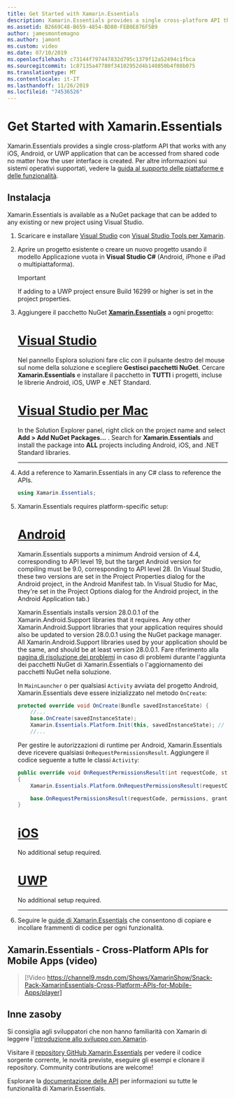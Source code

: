 ```yaml
---
title: Get Started with Xamarin.Essentials
description: Xamarin.Essentials provides a single cross-platform API that works with any iOS, Android, or UWP application that can be accessed from shared code no matter how the user interface is created.
ms.assetid: B2669C48-B659-4854-BD80-FEB0E876F5B9
author: jamesmontemagno
ms.author: jamont
ms.custom: video
ms.date: 07/10/2019
ms.openlocfilehash: c73144f797447832d795c1379f12a52494c1fbca
ms.sourcegitcommit: 1c87135a47780f34102952d4b140850b4f08b075
ms.translationtype: MT
ms.contentlocale: it-IT
ms.lasthandoff: 11/26/2019
ms.locfileid: "74536526"
---
```

# <a name="get-started-with-xamarinessentials"></a>Get Started with Xamarin.Essentials

Xamarin.Essentials provides a single cross-platform API that works with any iOS, Android, or UWP application that can be accessed from shared code no matter how the user interface is created. Per altre informazioni sui sistemi operativi supportati, vedere la [guida al supporto delle piattaforme e delle funzionalità](platform-feature-support.md).

## <a name="installation"></a>Instalacja

Xamarin.Essentials is available as a NuGet package that can be added to any existing or new project using Visual Studio.

1. Scaricare e installare [Visual Studio](https://visualstudio.microsoft.com/) con [Visual Studio Tools per Xamarin](~/get-started/installation/index.md).

2. Aprire un progetto esistente o creare un nuovo progetto usando il modello Applicazione vuota in **Visual Studio C#**  (Android, iPhone e iPad o multipiattaforma).

    > [!IMPORTANT]
    > If adding to a UWP project ensure Build 16299 or higher is set in the project properties.

3. Aggiungere il pacchetto NuGet [**Xamarin.Essentials**](https://www.nuget.org/packages/Xamarin.Essentials/) a ogni progetto:

    <!--markdownlint-disable MD023 -->
    # <a name="visual-studiotabwindows"></a>[Visual Studio](#tab/windows)

    Nel pannello Esplora soluzioni fare clic con il pulsante destro del mouse sul nome della soluzione e scegliere **Gestisci pacchetti NuGet**. Cercare **Xamarin.Essentials** e installare il pacchetto in **TUTTI** i progetti, incluse le librerie Android, iOS, UWP e .NET Standard.

    # <a name="visual-studio-for-mactabmacos"></a>[Visual Studio per Mac](#tab/macos)

    In the Solution Explorer panel, right click on the project name and select **Add > Add NuGet Packages...** . Search for **Xamarin.Essentials** and install the package into **ALL** projects including Android, iOS, and .NET Standard libraries.

    -----

4. Add a reference to Xamarin.Essentials in any C# class to reference the APIs.

    ```csharp
    using Xamarin.Essentials;
    ```

5. Xamarin.Essentials requires platform-specific setup:

    # <a name="androidtabandroid"></a>[Android](#tab/android)

    Xamarin.Essentials supports a minimum Android version of 4.4, corresponding to API level 19, but the target Android version for compiling must be 9.0, corresponding to API level 28. (In Visual Studio, these two versions are set in the Project Properties dialog for the Android project, in the Android Manifest tab. In Visual Studio for Mac, they're set in the Project Options dialog for the Android project, in the Android Application tab.)

    Xamarin.Essentials installs version 28.0.0.1 of the Xamarin.Android.Support libraries that it requires. Any other Xamarin.Android.Support libraries that your application requires should also be updated to version 28.0.0.1 using the NuGet package manager. All Xamarin.Android.Support libraries used by your application should be the same, and should be at least version 28.0.0.1. Fare riferimento alla [pagina di risoluzione dei problemi](troubleshooting.md) in caso di problemi durante l'aggiunta dei pacchetti NuGet di Xamarin.Essentials o l'aggiornamento dei pacchetti NuGet nella soluzione.

    In `MainLauncher` o per qualsiasi `Activity` avviata del progetto Android, Xamarin.Essentials deve essere inizializzato nel metodo `OnCreate`:

    ```csharp
    protected override void OnCreate(Bundle savedInstanceState) {
        //...
        base.OnCreate(savedInstanceState);
        Xamarin.Essentials.Platform.Init(this, savedInstanceState); // add this line to your code, it may also be called: bundle
        //...
    ```

    Per gestire le autorizzazioni di runtime per Android, Xamarin.Essentials deve ricevere qualsiasi `OnRequestPermissionsResult`. Aggiungere il codice seguente a tutte le classi `Activity`:

    ```csharp
    public override void OnRequestPermissionsResult(int requestCode, string[] permissions, Android.Content.PM.Permission[] grantResults)
    {
        Xamarin.Essentials.Platform.OnRequestPermissionsResult(requestCode, permissions, grantResults);

        base.OnRequestPermissionsResult(requestCode, permissions, grantResults);
    }
    ```

    # <a name="iostabios"></a>[iOS](#tab/ios)

    No additional setup required.

    # <a name="uwptabuwp"></a>[UWP](#tab/uwp)

    No additional setup required.

    -----

6. Seguire le [guide di Xamarin.Essentials](index.md) che consentono di copiare e incollare frammenti di codice per ogni funzionalità.

## <a name="xamarinessentials---cross-platform-apis-for-mobile-apps-video"></a>Xamarin.Essentials - Cross-Platform APIs for Mobile Apps (video)

> [!Video https://channel9.msdn.com/Shows/XamarinShow/Snack-Pack-XamarinEssentials-Cross-Platform-APIs-for-Mobile-Apps/player]

## <a name="other-resources"></a>Inne zasoby

Si consiglia agli sviluppatori che non hanno familiarità con Xamarin di leggere l'[introduzione allo sviluppo con Xamarin](~/cross-platform/getting-started/index.md).

Visitare il [repository GitHub Xamarin.Essentials](https://github.com/xamarin/Essentials) per vedere il codice sorgente corrente, le novità previste, eseguire gli esempi e clonare il repository. Community contributions are welcome!

Esplorare la [documentazione delle API](xref:Xamarin.Essentials) per informazioni su tutte le funzionalità di Xamarin.Essentials.
